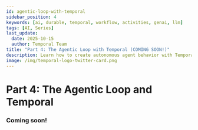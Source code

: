 ```yaml
---
id: agentic-loop-with-temporal
sidebar_position: 4
keywords: [ai, durable, temporal, workflow, activities, genai, llm]
tags: [AI, Series]
last_update:
  date: 2025-10-15
  author: Temporal Team
title: "Part 4: The Agentic Loop with Temporal (COMING SOON!)"
description: Learn how to create autonomous agent behavior with Temporal
image: /img/temporal-logo-twitter-card.png
---
```


# Part 4: The Agentic Loop and Temporal

### Coming soon!